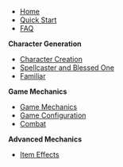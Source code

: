* [Home](https://github.com/Plushtoast/dsa5-foundryVTT/wiki)
* [Quick Start](https://github.com/Plushtoast/dsa5-foundryVTT/wiki/Quick-Start)
* [FAQ](https://github.com/Plushtoast/dsa5-foundryVTT/wiki/FAQ)

**Character Generation**
* [Character Creation](https://github.com/Plushtoast/dsa5-foundryVTT/wiki/Character-Creation)
* [Spellcaster and Blessed One](https://github.com/Plushtoast/dsa5-foundryVTT/wiki/Spellcaster--and--Blessed-One-Creation)
* [Familiar](https://github.com/Plushtoast/dsa5-foundryVTT/wiki/Familiar)

**Game Mechanics**
* [Game Mechanics](https://github.com/Plushtoast/dsa5-foundryVTT/wiki/Game-Mechanics)
* [Game Configuration](https://github.com/Plushtoast/dsa5-foundryVTT/wiki/Game-Configuration)
* [Combat](https://github.com/Plushtoast/dsa5-foundryVTT/wiki/Combat)

**Advanced Mechanics**
* [Item Effects](https://github.com/Plushtoast/dsa5-foundryVTT/wiki/Item-Effects)


